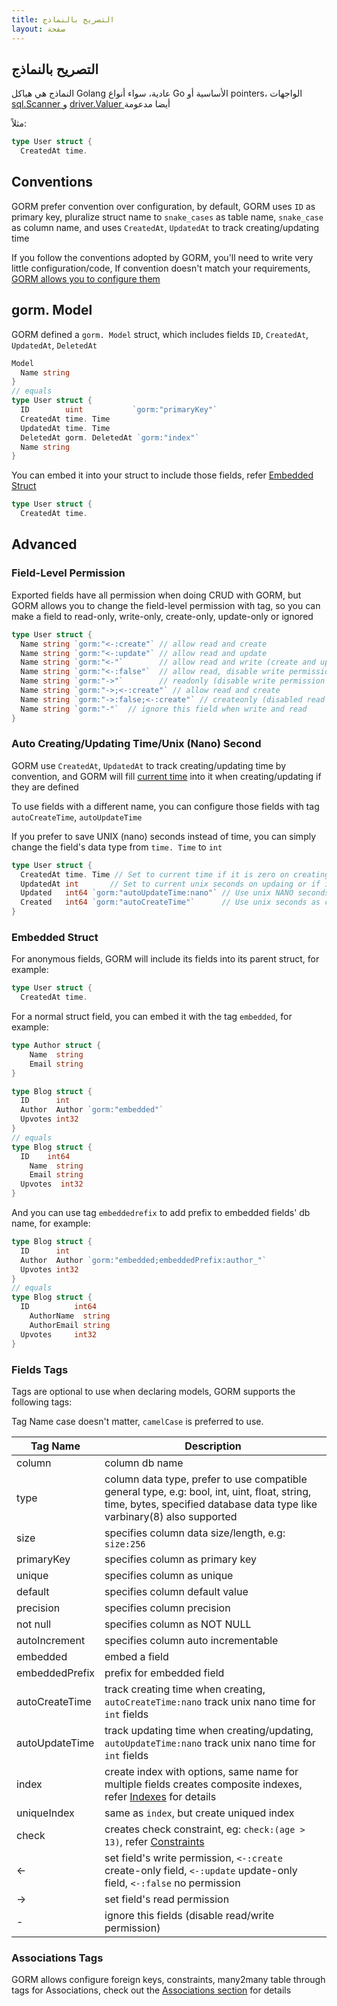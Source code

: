 ```yaml
---
title: التصريح بالنماذج
layout: صفحة
---
```


## التصريح بالنماذج

النماذج هي هياكل Golang عادية، سواء أنواع Go الأساسية أو pointers، الواجهات [ sql.Scanner ](https://pkg.go.dev/database/sql/sql#Scanner) و [ driver.Valuer ](https://pkg.go.dev/database/sql/driver#Valuer) أيضا مدعومة

مثلاً:

```go
type User struct {
  CreatedAt time.
```

## Conventions

GORM prefer convention over configuration, by default, GORM uses `ID` as primary key, pluralize struct name to `snake_cases` as table name, `snake_case` as column name, and uses `CreatedAt`, `UpdatedAt` to track creating/updating time

If you follow the conventions adopted by GORM, you'll need to write very little configuration/code, If convention doesn't match your requirements, [GORM allows you to configure them](conventions.html)

## gorm. Model

GORM defined a `gorm. Model` struct, which includes fields `ID`, `CreatedAt`, `UpdatedAt`, `DeletedAt`

```go
Model
  Name string
}
// equals
type User struct {
  ID        uint           `gorm:"primaryKey"`
  CreatedAt time. Time
  UpdatedAt time. Time
  DeletedAt gorm. DeletedAt `gorm:"index"`
  Name string
}
```

You can embed it into your struct to include those fields, refer [Embedded Struct](#embedded_struct)

```go
type User struct {
  CreatedAt time.
```

## Advanced

### Field-Level Permission

Exported fields have all permission when doing CRUD with GORM, but GORM allows you to change the field-level permission with tag, so you can make a field to read-only, write-only, create-only, update-only or ignored

```go
type User struct {
  Name string `gorm:"<-:create"` // allow read and create
  Name string `gorm:"<-:update"` // allow read and update
  Name string `gorm:"<-"`        // allow read and write (create and update)
  Name string `gorm:"<-:false"`  // allow read, disable write permission
  Name string `gorm:"->"`        // readonly (disable write permission unless it configured )
  Name string `gorm:"->;<-:create"` // allow read and create
  Name string `gorm:"->:false;<-:create"` // createonly (disabled read from db)
  Name string `gorm:"-"`  // ignore this field when write and read
}
```

### <name id="time_tracking">Auto Creating/Updating Time/Unix (Nano) Second</span>

GORM use `CreatedAt`, `UpdatedAt` to track creating/updating time by convention, and GORM will fill [current time](gorm_config.html#current_time) into it when creating/updating if they are defined

To use fields with a different name, you can configure those fields with tag `autoCreateTime`, `autoUpdateTime`

If you prefer to save UNIX (nano) seconds instead of time, you can simply change the field's data type from `time. Time` to `int`

```go
type User struct {
  CreatedAt time. Time // Set to current time if it is zero on creating
  UpdatedAt int       // Set to current unix seconds on updaing or if it is zero on creating
  Updated   int64 `gorm:"autoUpdateTime:nano"` // Use unix NANO seconds as updating time
  Created   int64 `gorm:"autoCreateTime"`      // Use unix seconds as creating time
}
```

### <span id="embedded_struct">Embedded Struct</span>

For anonymous fields, GORM will include its fields into its parent struct, for example:

```go
type User struct {
  CreatedAt time.
```

For a normal struct field, you can embed it with the tag `embedded`, for example:

```go
type Author struct {
    Name  string
    Email string
}

type Blog struct {
  ID      int
  Author  Author `gorm:"embedded"`
  Upvotes int32
}
// equals
type Blog struct {
  ID    int64
    Name  string
    Email string
  Upvotes  int32
}
```

And you can use tag `embeddedrefix` to add prefix to embedded fields' db name, for example:

```go
type Blog struct {
  ID      int
  Author  Author `gorm:"embedded;embeddedPrefix:author_"`
  Upvotes int32
}
// equals
type Blog struct {
  ID          int64
    AuthorName  string
    AuthorEmail string
  Upvotes     int32
}
```


### Fields Tags

Tags are optional to use when declaring models, GORM supports the following tags:

Tag Name case doesn't matter, `camelCase` is preferred to use.

| Tag Name       | Description                                                                                                                                                              |
| -------------- | ------------------------------------------------------------------------------------------------------------------------------------------------------------------------ |
| column         | column db name                                                                                                                                                           |
| type           | column data type, prefer to use compatible general type, e.g: bool, int, uint, float, string, time, bytes, specified database data type like varbinary(8) also supported |
| size           | specifies column data size/length, e.g: `size:256`                                                                                                                       |
| primaryKey     | specifies column as primary key                                                                                                                                          |
| unique         | specifies column as unique                                                                                                                                               |
| default        | specifies column default value                                                                                                                                           |
| precision      | specifies column precision                                                                                                                                               |
| not null       | specifies column as NOT NULL                                                                                                                                             |
| autoIncrement  | specifies column auto incrementable                                                                                                                                      |
| embedded       | embed a field                                                                                                                                                            |
| embeddedPrefix | prefix for embedded field                                                                                                                                                |
| autoCreateTime | track creating time when creating, `autoCreateTime:nano` track unix nano time for `int` fields                                                                           |
| autoUpdateTime | track updating time when creating/updating, `autoUpdateTime:nano` track unix nano time for `int` fields                                                                  |
| index          | create index with options, same name for multiple fields creates composite indexes, refer [Indexes](indexes.html) for details                                            |
| uniqueIndex    | same as `index`, but create uniqued index                                                                                                                                |
| check          | creates check constraint, eg: `check:(age > 13)`, refer [Constraints](constraints.html)                                                                               |
| <-             | set field's write permission, `<-:create` create-only field, `<-:update` update-only field, `<-:false` no permission                                            |
| ->             | set field's read permission                                                                                                                                              |
| -              | ignore this fields (disable read/write permission)                                                                                                                       |

### Associations Tags

GORM allows configure foreign keys, constraints, many2many table through tags for Associations, check out the [Associations section](associations.html#tags) for details
